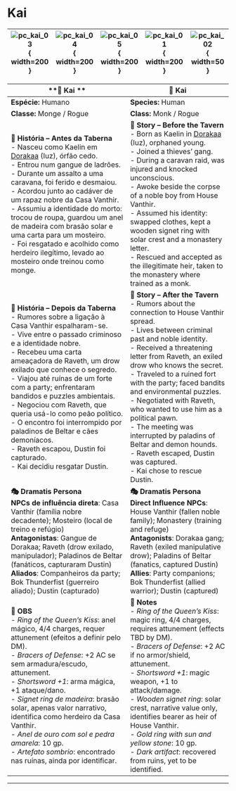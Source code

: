 # Kai




| ![pc_kai_03](assets/pc/pc_kai_03.png){ width=200 } | ![pc_kai_04](assets/pc/pc_kai_04.png){ width=200 } | ![pc_kai_05](assets/pc/pc_kai_05.png){ width=200 } | ![pc_kai_01](assets/pc/pc_kai_01.png){ width=200 } | ![pc_kai_02](assets/pc/pc_kai_02.png){ width=50 } |
| ----------------------------------------------------------- | ----------------------------------------------------------- | ----------------------------------------------------------- | ----------------------------------------------------------- | ---------------------------------------------------------- |




| **🧙 Kai **                                                                                                                                                                                                                                                                                                                                                                                                                                                                                                                                                      | **🧙 Kai**                                                                                                                                                                                                                                                                                                                                                                                                                                                                                                                                              |
| ---------------------------------------------------------------------------------------------------------------------------------------------------------------------------------------------------------------------------------------------------------------------------------------------------------------------------------------------------------------------------------------------------------------------------------------------------------------------------------------------------------------------------------------------------------------- | ------------------------------------------------------------------------------------------------------------------------------------------------------------------------------------------------------------------------------------------------------------------------------------------------------------------------------------------------------------------------------------------------------------------------------------------------------------------------------------------------------------------------------------------------------- |
| **Espécie:** Humano                                                                                                                                                                                                                                                                                                                                                                                                                                                                                                                                              | **Species:** Human                                                                                                                                                                                                                                                                                                                                                                                                                                                                                                                                      |
| **Classe:** Monge / Rogue                                                                                                                                                                                                                                                                                                                                                                                                                                                                                                                                        | **Class:** Monk / Rogue                                                                                                                                                                                                                                                                                                                                                                                                                                                                                                                                 |
| **📖 História – Antes da Taberna**<br>- Nasceu como Kaelin em [Dorakaa](dorakaa.md) (Iuz), órfão cedo.<br>- Entrou num gangue de ladrões.<br>- Durante um assalto a uma caravana, foi ferido e desmaiou.<br>- Acordou junto ao cadáver de um rapaz nobre da Casa Vanthir.<br>- Assumiu a identidade do morto: trocou de roupa, guardou um anel de madeira com brasão solar e uma carta para um mosteiro.<br>- Foi resgatado e acolhido como herdeiro ilegítimo, levado ao mosteiro onde treinou como monge.                                                      | **📖 Story – Before the Tavern**<br>- Born as Kaelin in  [Dorakaa](dorakaa.md)  (Iuz), orphaned young.<br>- Joined a thieves’ gang.<br>- During a caravan raid, was injured and knocked unconscious.<br>- Awoke beside the corpse of a noble boy from House Vanthir.<br>- Assumed his identity: swapped clothes, kept a wooden signet ring with solar crest and a monastery letter.<br>- Rescued and accepted as the illegitimate heir, taken to the monastery where trained as a monk.                                                                 |
| **📖 História – Depois da Taberna**<br>- Rumores sobre a ligação à Casa Vanthir espalharam-se.<br>- Vive entre o passado criminoso e a identidade nobre.<br>- Recebeu uma carta ameaçadora de Raveth, um drow exilado que conhece o segredo.<br>- Viajou até ruínas de um forte com a party; enfrentaram bandidos e puzzles ambientais.<br>- Negociou com Raveth, que queria usá-lo como peão político.<br>- O encontro foi interrompido por paladinos de Beltar e cães demoníacos.<br>- Raveth escapou, Dustin foi capturado.<br>- Kai decidiu resgatar Dustin. | **📖 Story – After the Tavern**<br>- Rumors about the connection to House Vanthir spread.<br>- Lives between criminal past and noble identity.<br>- Received a threatening letter from Raveth, an exiled drow who knows the secret.<br>- Traveled to a ruined fort with the party; faced bandits and environmental puzzles.<br>- Negotiated with Raveth, who wanted to use him as a political pawn.<br>- The meeting was interrupted by paladins of Beltar and demon hounds.<br>- Raveth escaped, Dustin was captured.<br>- Kai chose to rescue Dustin. |
| **🎭 Dramatis Persona**<br>**NPCs de influência direta**: Casa Vanthir (família nobre decadente); Mosteiro (local de treino e refúgio)<br>**Antagonistas**: Gangue de Dorakaa; Raveth (drow exilado, manipulador); Paladinos de Beltar (fanáticos, capturaram Dustin)<br>**Aliados**: Companheiros da party; Bok Thunderfist (guerreiro aliado); Dustin (capturado)                                                                                                                                                                                              | **🎭 Dramatis Persona**<br>**Direct Influence NPCs**: House Vanthir (fallen noble family); Monastery (training and refuge)<br>**Antagonists**: Dorakaa gang; Raveth (exiled manipulative drow); Paladins of Beltar (fanatics, captured Dustin)<br>**Allies**: Party companions; Bok Thunderfist (allied warrior); Dustin (captured)                                                                                                                                                                                                                     |
| **🔮 OBS**<br>- *Ring of the Queen’s Kiss*: anel mágico, 4/4 charges, requer attunement (efeitos a definir pelo DM).<br>- *Bracers of Defense*: +2 AC se sem armadura/escudo, attunement.<br>- *Shortsword +1*: arma mágica, +1 ataque/dano.<br>- *Signet ring de madeira*: brasão solar, apenas valor narrativo, identifica como herdeiro da Casa Vanthir.<br>- *Anel de ouro com sol e pedra amarela*: 10 gp.<br>- *Artefato sombrio*: encontrado nas ruínas, ainda por identificar.                                                                           | **🔮 Notes**<br>- *Ring of the Queen’s Kiss*: magic ring, 4/4 charges, requires attunement (effects TBD by DM).<br>- *Bracers of Defense*: +2 AC if no armor/shield, attunement.<br>- *Shortsword +1*: magic weapon, +1 to attack/damage.<br>- *Wooden signet ring*: solar crest, narrative value only, identifies bearer as heir of House Vanthir.<br>- *Gold ring with sun and yellow stone*: 10 gp.<br>- *Dark artifact*: recovered from ruins, yet to be identified.                                                                                |

---
